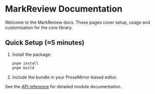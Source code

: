 # MarkReview Documentation

Welcome to the MarkReview docs. These pages cover setup, usage and customisation for the core library.

## Quick Setup (≈5 minutes)

1. Install the package:
   ```bash
   pnpm install
   pnpm build
   ```
2. Include the bundle in your ProseMirror-based editor.



See the [API reference](api/index.md) for detailed module documentation.

